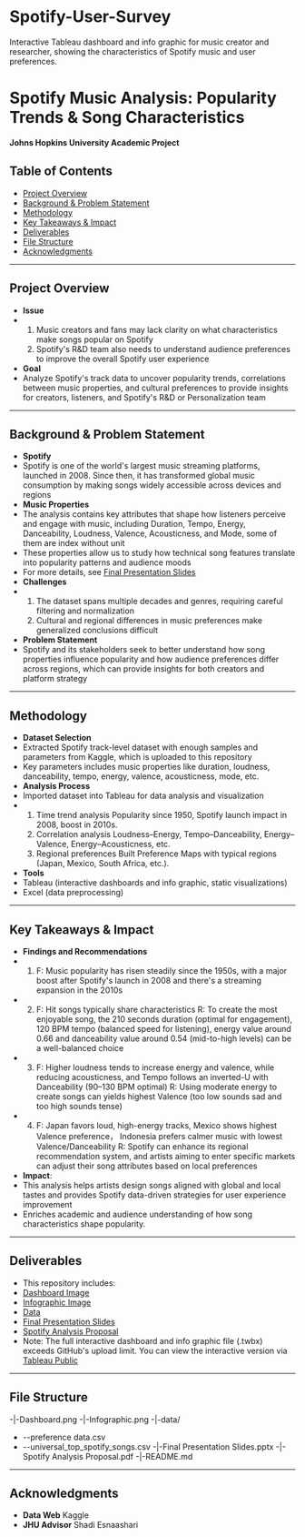 # Spotify-User-Survey
Interactive Tableau dashboard and info graphic for music creator and researcher, showing the characteristics of Spotify music and user preferences.

# Spotify Music Analysis: Popularity Trends & Song Characteristics  
**Johns Hopkins University Academic Project**  

## Table of Contents  
- [Project Overview](#project-overview)  
- [Background & Problem Statement](#background--problem-statement)  
- [Methodology](#methodology)  
- [Key Takeaways & Impact](#key-takeaways--impact)  
- [Deliverables](#deliverables)
- [File Structure](#file-structure) 
- [Acknowledgments](#acknowledgments)  

----------------------------------------------------------------------------------------

## Project Overview  
- **Issue**
- 1. Music creators and fans may lack clarity on what characteristics make songs popular on Spotify
  2. Spotify's R&D team also needs to understand audience preferences to improve the overall Spotify user experience  
- **Goal**
- Analyze Spotify's track data to uncover popularity trends, correlations between music properties, and cultural preferences to provide insights for creators, listeners, and Spotify's R&D or Personalization team

----------------------------------------------------------------------------------------

## Background & Problem Statement    
- **Spotify**  
- Spotify is one of the world's largest music streaming platforms, launched in 2008. Since then, it has transformed global music consumption by making songs widely accessible across devices and regions
- **Music Properties**  
- The analysis contains key attributes that shape how listeners perceive and engage with music, including Duration, Tempo, Energy, Danceability, Loudness, Valence, Acousticness, and Mode, some of them are index without unit  
- These properties allow us to study how technical song features translate into popularity patterns and audience moods
- For more details, see [Final Presentation Slides](./Final%20Presentation%20Slides.pptx)  
- **Challenges**  
- 1. The dataset spans multiple decades and genres, requiring careful filtering and normalization  
  2. Cultural and regional differences in music preferences make generalized conclusions difficult  
- **Problem Statement**  
- Spotify and its stakeholders seek to better understand how song properties influence popularity and how audience preferences differ across regions, which can provide insights for both creators and platform strategy 
  
----------------------------------------------------------------------------------------

## Methodology  
- **Dataset Selection**  
- Extracted Spotify track-level dataset with enough samples and parameters from Kaggle, which is uploaded to this repository  
- Key parameters includes music properties like duration, loudness, danceability, tempo, energy, valence, acousticness, mode, etc.  
- **Analysis Process**  
- Imported dataset into Tableau for data analysis and visualization  
- 1. Time trend analysis
     Popularity since 1950, Spotify launch impact in 2008, boost in 2010s.  
  2. Correlation analysis
     Loudness–Energy, Tempo–Danceability, Energy–Valence, Energy–Acousticness, etc.  
  3. Regional preferences
     Built Preference Maps with typical regions (Japan, Mexico, South Africa, etc.).  
- **Tools**  
- Tableau (interactive dashboards and info graphic, static visualizations)  
- Excel (data preprocessing)  

----------------------------------------------------------------------------------------

## Key Takeaways & Impact 
- **Findings and Recommendations**
- 1. F: Music popularity has risen steadily since the 1950s, with a major boost after Spotify's launch in 2008 and there's a streaming expansion in the 2010s  
- 2. F: Hit songs typically share characteristics
     R: To create the most enjoyable song, the 210 seconds duration (optimal for engagement), 120 BPM tempo (balanced speed for listening), energy value around 0.66 and danceability value around 0.54 (mid-to-high levels) can be a well-balanced choice  
- 3. F: Higher loudness tends to increase energy and valence, while reducing acousticness, and Tempo follows an inverted-U with Danceability (90–130 BPM optimal)
     R: Using moderate energy to create songs can yields highest Valence (too low sounds sad and too high sounds tense)  
- 4. F: Japan favors loud, high-energy tracks, Mexico shows highest Valence preference， Indonesia prefers calmer music with lowest Valence/Danceability
     R: Spotify can enhance its regional recommendation system, and artists aiming to enter specific markets can adjust their song attributes based on local preferences  
- **Impact**:  
- This analysis helps artists design songs aligned with global and local tastes and provides Spotify data-driven strategies for user experience improvement  
- Enriches academic and audience understanding of how song characteristics shape popularity.  

----------------------------------------------------------------------------------------

## Deliverables  
- This repository includes:  
- [Dashboard Image](./Dashboard.png)  
- [Infographic Image](./infographic.png)  
- [Data](./data/)  
- [Final Presentation Slides](./Final%20Presentation%20Slides.pptx)  
- [Spotify Analysis Proposal](./Spotify%20Analysis%20Proposal.pdf)
- Note: The full interactive dashboard and info graphic file (.twbx) exceeds GitHub's upload limit. You can view the interactive version via [Tableau Public](https://public.tableau.com/app/profile/chuyang.yu/vizzes)

----------------------------------------------------------------------------------------

## File Structure
-|-Dashboard.png
-|-Infographic.png
-|-data/
- --preference data.csv
- --universal_top_spotify_songs.csv
-|-Final Presentation Slides.pptx
-|-Spotify Analysis Proposal.pdf
-|-README.md

----------------------------------------------------------------------------------------

## Acknowledgments  
- **Data Web** Kaggle
- **JHU Advisor** Shadi Esnaashari  


  

